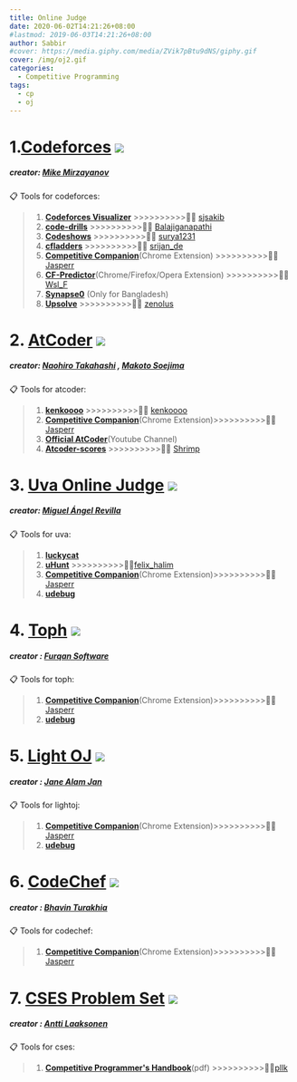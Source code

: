 ```yaml
---
title: Online Judge
date: 2020-06-02T14:21:26+08:00
#lastmod: 2019-06-03T14:21:26+08:00
author: Sabbir
#cover: https://media.giphy.com/media/ZVik7pBtu9dNS/giphy.gif
cover: /img/oj2.gif
categories:
  - Competitive Programming
tags:
  - cp
  - oj
---
```



# 1.[Codeforces](https://codeforces.com/) ![](//sta.codeforces.com/s/84640/images/flags-16/ru.png)
##### creator: [Mike Mirzayanov](https://codeforces.com/profile/MikeMirzayanov)
:clipboard:	Tools for codeforces:
>1.  [**Codeforces Visualizer**](https://cfviz.netlify.app/index.html) >>>>>>>>>>:man_technologist:	[sjsakib](https://codeforces.com/profile/sjsakib)
>2. [**code-drills**](http://recommender.codedrills.io/?)  >>>>>>>>>>:man_technologist:	[Balajiganapathi](https://codeforces.com/profile/Balajiganapathi)
>3. [**Codeshows**](https://surya1231.github.io/Codeforces-contest/) >>>>>>>>>>:man_technologist:	[surya1231](https://codeforces.com/profile/surya1231)
>4. [**cfladders**](http://cfladders.rf.gd/index.html?i=1) >>>>>>>>>>:man_technologist:	[srijan_de](https://codeforces.com/profile/srijan_de)
>5. [**Competitive Companion**](https://chrome.google.com/webstore/detail/competitive-companion/cjnmckjndlpiamhfimnnjmnckgghkjbl)(Chrome Extension) >>>>>>>>>>:man_technologist: [Jasperr](https://codeforces.com/profile/Jasperr)
>6. [**CF-Predictor**](https://chrome.google.com/webstore/detail/cf-predictor/ocfloejijfhhkkdmheodbaanephbnfhn?hl=en)(Chrome/Firefox/Opera Extension) >>>>>>>>>>:man_technologist:[Wsl_F](https://codeforces.com/profile/Wsl_F)
>7. [**Synapse0**](http://synapse0.com/) (Only for Bangladesh)
>8. [**Upsolve**](https://upsolve.me/) >>>>>>>>>>:man_technologist:	[zenolus](https://codeforces.com/profile/zenolus)
# 2.	 [AtCoder](https://atcoder.jp/) ![](//sta.codeforces.com/s/84640/images/flags-16/jp.png)
##### creator: [Naohiro Takahashi](https://codeforces.com/profile/chokudai) , [Makoto Soejima](https://codeforces.com/profile/rng_58)
:clipboard:	Tools for atcoder:
>1. [**kenkoooo**](https://kenkoooo.com/atcoder/#/table/) >>>>>>>>>>:man_technologist: [kenkoooo](https://github.com/kenkoooo)
>2. [**Competitive Companion**](https://chrome.google.com/webstore/detail/competitive-companion/cjnmckjndlpiamhfimnnjmnckgghkjbl)(Chrome Extension)>>>>>>>>>>:man_technologist: [Jasperr](https://codeforces.com/profile/Jasperr)
>3. [**Official AtCoder**](https://www.youtube.com/channel/UCtG3StnbhxHxXfE6Q4cPZwQ/videos)(Youtube Channel)
>4. [**Atcoder-scores**](https://atcoder-scores.herokuapp.com) >>>>>>>>>>:man_technologist: [Shrimp](https://twitter.com/rsk0315_h4x)
# 3. [Uva Online Judge](https://onlinejudge.org/index.php?option=com_onlinejudge&Itemid=8) ![](//sta.codeforces.com/s/84640/images/flags-16/es.png)
##### creator: [Miguel Ángel Revilla](https://en.wikipedia.org/wiki/UVa_Online_Judge#:~:text=The%20UVa%20OJ%20was%20created,University%20of%20Valladolid%20in%20Spain.)
:clipboard:	Tools for uva:
>1. [**luckycat**](http://luckycat.kshs.kh.edu.tw/)
>2. [**uHunt**](https://uhunt.onlinejudge.org/) >>>>>>>>>>:man_technologist:[felix_halim](https://codeforces.com/profile/felix_halim?locale=en)
>3. [**Competitive Companion**](https://chrome.google.com/webstore/detail/competitive-companion/cjnmckjndlpiamhfimnnjmnckgghkjbl)(Chrome Extension)>>>>>>>>>>:man_technologist: [Jasperr](https://codeforces.com/profile/Jasperr)
>4. [**udebug**](https://www.udebug.com/UVa)
# 4. [Toph](https://toph.co/) ![](//sta.codeforces.com/s/84640/images/flags-16/bd.png)
##### creator : [Furqan Software](https://furqansoftware.com/#team)
:clipboard:	Tools for toph:
>1. [**Competitive Companion**](https://chrome.google.com/webstore/detail/competitive-companion/cjnmckjndlpiamhfimnnjmnckgghkjbl)(Chrome Extension)>>>>>>>>>>:man_technologist: [Jasperr](https://codeforces.com/profile/Jasperr)
>2. [**udebug**](https://www.udebug.com/Toph)
# 5. [Light OJ](http://lightoj.com/index.php) ![](//sta.codeforces.com/s/84640/images/flags-16/bd.png)
##### creator : [Jane Alam Jan](https://www.linkedin.com/in/janealamjan)
:clipboard:	Tools for lightoj:
>1. [**Competitive Companion**](https://chrome.google.com/webstore/detail/competitive-companion/cjnmckjndlpiamhfimnnjmnckgghkjbl)(Chrome Extension)>>>>>>>>>>:man_technologist: [Jasperr](https://codeforces.com/profile/Jasperr)
>2. [**udebug**](https://www.udebug.com/LOJ)
# 6. [CodeChef](https://www.codechef.com/) ![](//sta.codeforces.com/s/84640/images/flags-16/in.png)
##### creator : [Bhavin Turakhia](https://www.linkedin.com/in/bhavin79/?originalSubdomain=uk)
:clipboard:	Tools for codechef:
>1. [**Competitive Companion**](https://chrome.google.com/webstore/detail/competitive-companion/cjnmckjndlpiamhfimnnjmnckgghkjbl)(Chrome Extension)>>>>>>>>>>:man_technologist: [Jasperr](https://codeforces.com/profile/Jasperr)
# 7. [CSES Problem Set](https://cses.fi/problemset/) ![](//sta.codeforces.com/s/84640/images/flags-16/fi.png)
##### creator : [Antti Laaksonen](https://codeforces.com/profile/pllk)
:clipboard:	Tools for cses:
>1. [**Competitive Programmer's Handbook**](https://cses.fi/book.pdf)(pdf) >>>>>>>>>>:man_technologist:[pllk](https://codeforces.com/profile/pllk)
